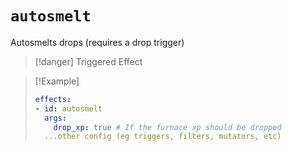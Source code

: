 # `autosmelt`

Autosmelts drops (requires a drop trigger)

> [!danger] Triggered Effect

> [!Example]
> ```yaml
> effects:
> - id: autosmelt
>   args:
>     drop_xp: true # If the furnace xp should be dropped
>   ...other config (eg triggers, filters, mutators, etc)
> ```

